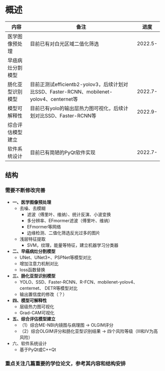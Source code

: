 # 概述
|  内容   | 备注  |  进度 |
|  ----  | ----  |  ----  |
| 医学图像预处理  | 目前已有对白光区域二值化筛选 | 2022.5- |
| 早癌病灶分割模型  |  |   |
| 肠化亚型识别模型  | 目前正测试efficientb2-yolov3，后续计划对比SSD、Faster-RCNN、mobilenet-yolov4、centernet等 | 2022.7-  |
| 模型可解释性  | 目前已有yolo的输出层热力图可视化，后续计划对比SSD、Faster-RCNN等 | 2022.9-  |
| 综合评估模型建立  |  |   |
| 软件系统设计  | 目前已有简陋的PyQt软件实现 | 2022.7-  |

## 结构
### 需要不断修改完善
* **一、医学图像预处理**
	* 去噪、去模糊
		* 滤波（傅里叶、维纳）、统计反演、小波变换
		* 多分辨率、EFmormer滤波（傅里叶、维纳）
		* EFmormer等网络
		* 边缘检测、二值化筛选反光过多的图片
	* 浅层特征提取
		* SVM，纹理，能量等特征，建立机器学习分类器
* **二、早癌病灶分割模型**
	* UNet、UNet3+、PSPNet等模型对比
	* 增加注意力机制对比
	* loss函数替换
* **三、肠化亚型识别模型**
	* YOLO、SSD、Faster-RCNN、R-FCN、mobilenet-yolov4、centernet、 DETR等模型对比
	* 输出置信度的修改（？）
* **四、模型可解释性**
	* 层级热力图可视化
	* Grad-CAM可视化
* **五、综合评估模型建立**
	* （1）综合ME-NBI内镜图与病理图 -> OLGIM评分
	* （2）综合OLGIM评分和肠化亚型识别结果 -> 四个风险等级（III和IV为高风险） 
* 六、软件系统设计
  * 基于PyQt或C++Qt

### 重点关注几篇重要的学位论文，参考其内容和结构安排

